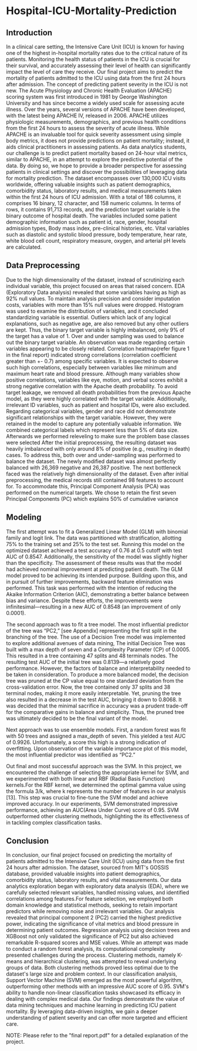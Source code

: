 # Hospital-ICU-Mortality-Prediction

## Introduction
In a clinical care setting, the Intensive Care Unit (ICU) is known for having one of the highest in-hospital mortality rates due to the critical nature of its patients. Monitoring the health status of patients in the ICU is crucial for their survival, and accurately assessing their level of health can significantly impact the level of care they receive.
Our final project aims to predict the mortality of patients admitted to the ICU using data from the first 24 hours after admission. The concept of predicting patient severity in the ICU is not new. The Acute Physiology and Chronic Health Evaluation (APACHE) scoring system was first introduced in 1981 by George Washington University and has since become a widely used scale for assessing acute illness. Over the years, several versions of APACHE have been developed, with the latest being APACHE IV, released in 2006. APACHE utilizes physiologic measurements, demographics, and previous health conditions from the first 24 hours to assess the severity of acute illness. While APACHE is an invaluable tool for quick severity assessment using simple body metrics, it does not provide predictions on patient mortality; instead, it aids clinical practitioners in assessing patients.
As data analytics students, our challenge is to predict patient mortality based on 24-hour vital metrics, similar to APACHE, in an attempt to explore the predictive potential of the data. By doing so, we hope to provide a broader perspective for assessing patients in clinical settings and discover the possibilities of leveraging data for mortality prediction.
The dataset encompasses over 130,000 ICU visits worldwide, offering valuable insights such as patient demographics, comorbidity status, laboratory results, and medical measurements taken within the first 24 hours of ICU admission. With a total of 186 columns, it comprises 16 binary, 12 character, and 158 numeric columns. In terms of rows, it contains 91,713 records, and the prediction target variable is the binary outcome of hospital death. The variables included some patient demographic information such as patient id, race, gender, hospital admission types, Body mass index, pre-clinical histories, etc. Vital variables such as diastolic and systolic blood pressure, body temperature, hear rate, white blood cell count, respiratory measure, oxygen, and arterial pH levels are calculated. 

## Data Preprocessing
Due to the high dimensionality of the dataset, instead of scrutinizing each individual variable, this project focused on areas that raised concern. EDA (Exploratory Data analysis) revealed that  some variables having as high as 92% null values. To maintain analysis precision and consider imputation costs, variables with more than 15% null values were dropped. Histogram was used to examine the distribution of variables, and it concluded standardizing variable is essential. Outliers which lack of any logical explanations, such as negative age, are also removed but any other outliers are kept. Thus, the binary target variable is highly imbalanced, only 9% of the target has a value of 1. Over and under sampling was used to balance out the binary target variable. 
An observation was made regarding certain variables appearing to be closely related. Correlation heatmap(refer figure 1 in the final report) indicated strong correlations (correlation coefficient greater than +- 0.7) among specific variables. It is expected to observe such high correlations, especially between variables like minimum and maximum heart rate and blood pressure. Although many variables show positive correlations, variables like eye, motion, and verbal scores exhibit a strong negative correlation with the Apache death probability. To avoid target leakage, we removed all death probabilities from the previous Apache model, as they were highly correlated with the target variable. Additionally, irrelevant ID variables, such as patient and hospital IDs, were also excluded. Regarding categorical variables, gender and race did not demonstrate significant relationships with the target variable. However, they were retained in the model to capture any potentially valuable information.
We combined categorical labels which represent less than 5% of data size. Afterwards we performed releveling to make sure the problem base classes were selected
After the initial preprocessing, the resulting dataset was heavily imbalanced with only around 8% of positive (e.g., resulting in death) cases. To address this, both over and under-sampling was performed to balance the dataset. The newly modified dataset was almost perfectly balanced with 26,369 negative and 26,387 positive.
The next bottleneck faced was the relatively high dimensionality of the dataset. Even after initial preprocessing, the medical records still contained 98 features to account for. To accommodate this, Principal Component Analysis (PCA) was performed on the numerical targets. We chose to retain the first seven Principal Components (PC) which explains 50% of cumulative variance

## Modeling
The first attempt was to fit a Generalized Linear Model (GLM) with binomial family and logit link. The data was partitioned with stratification, allotting 75% to the training set and 25% to the test set. Running this model on the optimized dataset achieved a test accuracy of 0.76 at 0.5 cutoff with test AUC of 0.8547. Additionally, the sensitivity of the model was slightly higher than the specificity. The assessment of these results was that the model had achieved nominal improvement at predicting patient death. The GLM model proved to be achieving its intended purpose. Building upon this, and in pursuit of further improvements, backward feature elimination was performed. This task was performed with the intention of reducing the Akaike Information Criterion (AIC), demonstrating a better balance between bias and variance. Despite these efforts, the improvements were infinitesimal—resulting in a new AUC of 0.8548 (an improvement of only 0.0001). 

The second approach was to fit a tree model. The most influential predictor of the tree was “PC2,” [see Appendix] representing the first split in the branching of the tree.  The use of a Decision Tree model was implemented to explore additional avenues of data mining, The initial Decision Tree was built with a max depth of seven and a Complexity Parameter (CP) of 0.0005. This resulted in a tree containing 47 splits and 48 terminals nodes. The resulting test AUC of the initial tree was 0.8139—a relatively good performance. However, the factors of balance and interpretability needed to be taken in consideration. To produce a more balanced model, the decision tree was pruned at the CP value equal to one standard deviation from the cross-validation error. Now, the tree contained only 37 splits and 38 terminal nodes, making it more easily interpretable. Yet, pruning the tree also resulted in a decrease in the test AUC, bringing it down to 0.8068. It was decided that the minimal sacrifice in accuracy was a prudent trade-off for the comparative gains in balance and simplicity. Thus, the pruned tree was ultimately decided to be the final variant of the model. 

Next approach was to use ensemble models. First, a random forest was fit with 50 trees and assigned a max_depth of seven. This yielded a test AUC of 0.9926. Unfortunately, a score this high is a strong indication of overfitting. 	Upon observation of the variable importance plot of this model, the most influential predictor was identified as “PC2.”

Out final and most successful approach was the SVM. In this project, we encountered the challenge of selecting the appropriate kernel for SVM, and we experimented with both linear and RBF (Radial Basis Function) kernels.For the RBF kernel, we determined the optimal gamma value using the formula 3/k, where k represents the number of features in our analysis [13]. This step was crucial to fine-tune the SVM model and achieve improved accuracy. In our experiments, SVM demonstrated impressive performance, achieving an AUC(Area Under Curve) score of 0.95. SVM outperformed other clustering methods, highlighting the its effectiveness of in tackling complex classification tasks.

## Conclusion
In conclusion, our final project focused on predicting the mortality of patients admitted to the Intensive Care Unit (ICU) using data from the first 24 hours after admission. The dataset, sourced from MIT's GOSSIS database, provided valuable insights into patient demographics, comorbidity status, laboratory results, and vital measurements. Our data analytics exploration began with exploratory data analysis (EDA), where we carefully selected relevant variables, handled missing values, and identified correlations among features.For feature selection, we employed both domain knowledge and statistical methods, seeking to retain important predictors while removing noise and irrelevant variables. Our analysis revealed that principal component 2 (PC2) carried the highest predictive power, indicating the significance of vital metrics and blood pressure in determining patient outcomes. Regression analysis using decision trees and XGBoost not only validated the significance of PC2 but also achieved remarkable R-squared scores and MSE values. While an attempt was made to conduct a random forest analysis, its computational complexity presented challenges during the process. Clustering methods, namely K-means and hierarchical clustering, was attempted to reveal underlying groups of data. Both clustering methods proved less optimal due to the dataset's large size and problem context. In our classification analysis, Support Vector Machine (SVM) emerged as the most powerful algorithm, outperforming other methods with an impressive AUC score of 0.95. SVM's ability to handle non-linear classification tasks showcased its efficacy in dealing with complex medical data.
Our findings demonstrate the value of data mining techniques and machine learning in predicting ICU patient mortality. By leveraging data-driven insights, we gain a deeper understanding of patient severity and can offer more targeted and efficient care. 

NOTE: Please refer to the "final report.pdf" for a detailed explanation of the project. 









